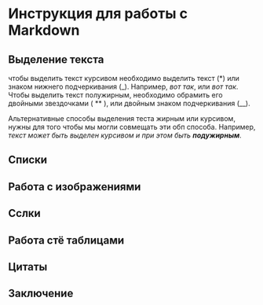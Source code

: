 # Инструкция для  работы  с  Markdown

## Выделение  текста

чтобы выделить  текст  курсивом необходимо  выделить текст (*) или знаком  нижнего  подчеркивания (_). Например, *вот так*, или _вот так_.
Чтобы выделить  текст полужирным, необходимо обрамить его  двойными звездочками ( ** ), или  двойным  знаком подчеркивания (__).

Альтернативные  способы  выделения теста жирным или  курсивом,  нужны для того чтобы мы могли совмещать эти  обп  способа. Например, _текст может  быть выделен  курсивом и при  этом  быть  **подужирным**_.
## Списки 

## Работа  с  изображениями

## Сслки 

## Работа  стё таблицами

## Цитаты

## Заключение   